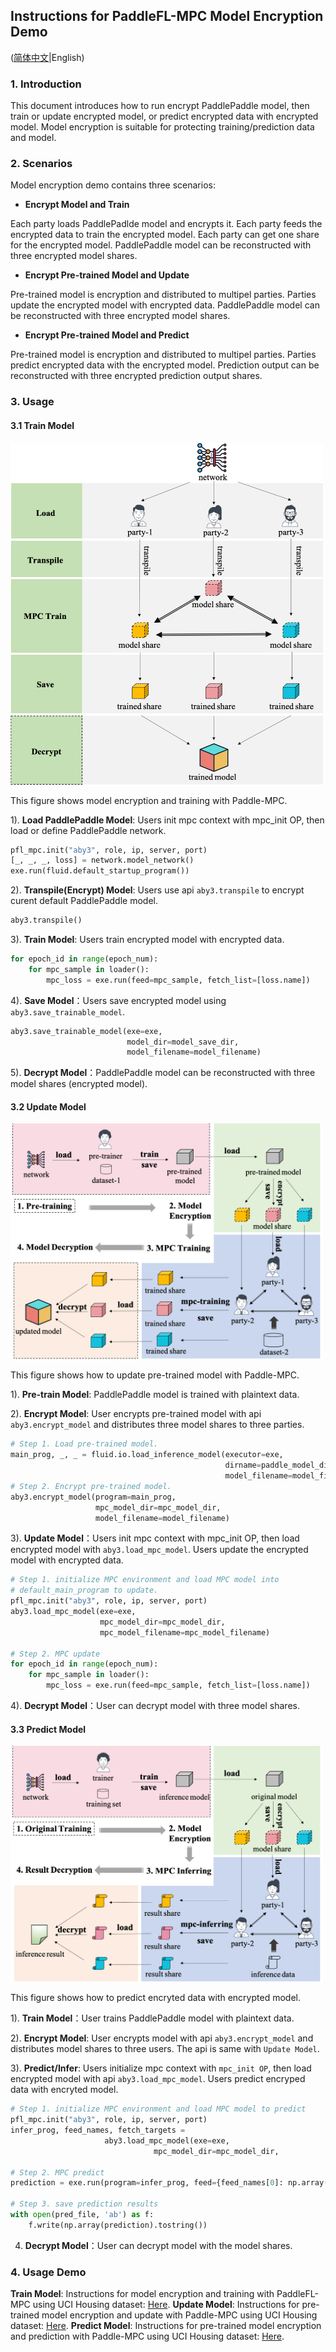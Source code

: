 ## Instructions for PaddleFL-MPC Model Encryption Demo

([简体中文](./README_CN.md)|English)

### 1. Introduction

This document introduces how to run encrypt PaddlePaddle  model, then train or update encrypted model, or predict encrypted data with encrypted model. Model encryption is suitable for protecting training/prediction data and model.

### 2. Scenarios

Model encryption demo contains three scenarios:

*  **Encrypt Model and Train**

Each party loads PaddlePadlde model and encrypts it. Each party feeds the encrypted data to train the encrypted model. Each party can get one share for the encrypted model. PaddlePaddle model can be reconstructed with three encrypted model shares.

*  **Encrypt Pre-trained Model and Update**

Pre-trained model is encryption and distributed to multipel parties. Parties update the encrypted model with encrypted data. PaddlePaddle model can be reconstructed with three encrypted model shares.

*  **Encrypt Pre-trained Model and Predict**

Pre-trained model is encryption and distributed to multipel parties. Parties predict encrypted data with the encrypted model. Prediction output can be reconstructed with three encrypted prediction output shares.

### 3. Usage

#### 3.1 Train Model

<img src='images/model_training.png' width = "500" height = "550" align="middle"/>

This figure shows model encryption and training with Paddle-MPC.

1). **Load PaddlePaddle Model**: Users init mpc context with mpc_init OP, then load or define PaddlePaddle network.

   ```python
   pfl_mpc.init("aby3", role, ip, server, port)
   [_, _, _, loss] = network.model_network()
   exe.run(fluid.default_startup_program())
   ```

2). **Transpile(Encrypt) Model**: Users use api `aby3.transpile` to encrypt curent default PaddlePaddle model.

   ```python
   aby3.transpile()
   ```

3). **Train Model**: Users train encrypted model with encrypted data.

   ```python
   for epoch_id in range(epoch_num):
       for mpc_sample in loader():
           mpc_loss = exe.run(feed=mpc_sample, fetch_list=[loss.name])
   ```

4). **Save Model**：Users save encrypted model using `aby3.save_trainable_model`.

   ```python
   aby3.save_trainable_model(exe=exe,
                             model_dir=model_save_dir,
                             model_filename=model_filename)
   ```

5). **Decrypt Model**：PaddlePaddle model can be reconstructed with three model shares (encrypted model). 

#### 3.2 Update Model

<img src='images/model_updating.png' width = "500" height = "380" align="middle"/>

This figure shows how to update pre-trained model with Paddle-MPC.

1). **Pre-train Model**: PaddlePaddle model is trained with plaintext data.

2). **Encrypt Model**: User encrypts pre-trained model with api `aby3.encrypt_model` and distributes three model shares to three parties.

   ```python
   # Step 1. Load pre-trained model.
   main_prog, _, _ = fluid.io.load_inference_model(executor=exe,
                                                   dirname=paddle_model_dir,
                                                   model_filename=model_filename)
   # Step 2. Encrypt pre-trained model.
   aby3.encrypt_model(program=main_prog,
                      mpc_model_dir=mpc_model_dir,
                      model_filename=model_filename)
   ```

3). **Update Model**：Users init mpc context with mpc_init OP, then load encrypted model with `aby3.load_mpc_model`. Users update the encrypted model with encrypted data.

   ```python
   # Step 1. initialize MPC environment and load MPC model into
   # default_main_program to update.
   pfl_mpc.init("aby3", role, ip, server, port)
   aby3.load_mpc_model(exe=exe,
                       mpc_model_dir=mpc_model_dir,
                       mpc_model_filename=mpc_model_filename)
   
   # Step 2. MPC update
   for epoch_id in range(epoch_num):
       for mpc_sample in loader():
           mpc_loss = exe.run(feed=mpc_sample, fetch_list=[loss.name])
   ```

4). **Decrypt Model**：User can decrypt model with three model shares. 

#### 3.3 Predict Model

<img src='images/model_infer.png' width = "500" height = "380" align="middle"/>

This figure shows how to predict encryted data with encrypted model.

1). **Train Model**：User trains PaddlePaddle model with plaintext data.

2). **Encrypt Model**: User encrypts model with api `aby3.encrypt_model` and distributes model shares to three users. The api is same with `Update Model`.

3). **Predict/Infer**: Users initialize mpc context with `mpc_init OP`, then load encrypted model with api `aby3.load_mpc_model`. Users predict encryped data with encryted model.

   ```python
   # Step 1. initialize MPC environment and load MPC model to predict
   pfl_mpc.init("aby3", role, ip, server, port)
   infer_prog, feed_names, fetch_targets = 
   						aby3.load_mpc_model(exe=exe,
                                   mpc_model_dir=mpc_model_dir,                                                    															  mpc_model_filename=mpc_model_filename, inference=True)
   
   # Step 2. MPC predict
   prediction = exe.run(program=infer_prog, feed={feed_names[0]: np.array(mpc_sample)}, fetch_list=fetch_targets)
   
   # Step 3. save prediction results
   with open(pred_file, 'ab') as f:
       f.write(np.array(prediction).tostring())
   ```

4. **Decrypt Model**：User can decrypt model with the model shares. 

### 4. Usage Demo

**Train Model**: Instructions for model encryption and training with PaddleFL-MPC using UCI Housing dataset: [Here](./train).
**Update Model**: Instructions for pre-trained model encryption and update with Paddle-MPC using UCI Housing dataset: [Here](./update).
**Predict Model**: Instructions for pre-trained model encryption and prediction with Paddle-MPC using UCI Housing dataset: [Here](./predict).

